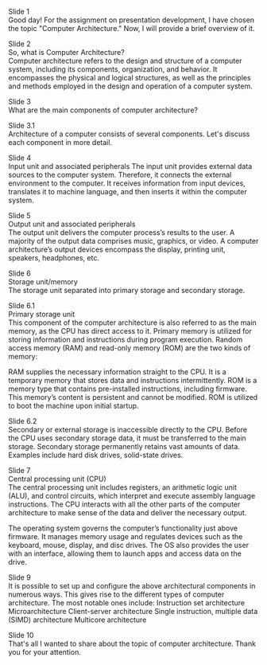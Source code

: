 Slide 1\
Good day! For the assignment on presentation development, I have chosen the topic "Computer Architecture." Now, I will provide a brief overview of it.

Slide 2\
So, what is Computer Architecture?\
Computer architecture refers to the design and structure of a computer system, including its components, organization, and behavior. It encompasses the physical and logical structures, as well as the principles and methods employed in the design and operation of a computer system.

Slide 3\
What are the main components of computer architecture?

Slide 3.1\
Architecture of a computer consists of several components. Let's discuss each component in more detail.

Slide 4\
Input unit and associated peripherals
The input unit provides external data sources to the computer system. Therefore, it connects the external environment to the computer. It receives information from input devices, translates it to machine language, and then inserts it within the computer system.

Slide 5\
Output unit and associated peripherals\
The output unit delivers the computer process’s results to the user. A majority of the output data comprises music, graphics, or video. A computer architecture’s output devices encompass the display, printing unit, speakers, headphones, etc.

Slide 6\
Storage unit/memory\
The storage unit separated into primary storage and secondary storage.

Slide 6.1\
Primary storage unit\
This component of the computer architecture is also referred to as the main memory, as the CPU has direct access to it. Primary memory is utilized for storing information and instructions during program execution. Random access memory (RAM) and read-only memory (ROM) are the two kinds of memory:

RAM supplies the necessary information straight to the CPU. It is a temporary memory that stores data and instructions intermittently.
ROM is a memory type that contains pre-installed instructions, including firmware. This memory’s content is persistent and cannot be modified. ROM is utilized to boot the machine upon initial startup.

Slide 6.2\
Secondary or external storage is inaccessible directly to the CPU. Before the CPU uses secondary storage data, it must be transferred to the main storage. Secondary storage permanently retains vast amounts of data. Examples include hard disk drives, solid-state drives.

Slide 7\
Central processing unit (CPU)\
The central processing unit includes registers, an arithmetic logic unit (ALU), and control circuits, which interpret and execute assembly language instructions. The CPU interacts with all the other parts of the computer architecture to make sense of the data and deliver the necessary output.

The operating system governs the computer’s functionality just above firmware. It manages memory usage and regulates devices such as the keyboard, mouse, display, and disc drives. The OS also provides the user with an interface, allowing them to launch apps and access data on the drive.

Slide 9\
It is possible to set up and configure the above architectural components in numerous ways. This gives rise to the different types of computer architecture. The most notable ones include:
Instruction set architecture
Microarchitecture
Client-server architecture
Single instruction, multiple data (SIMD) architecture
Multicore architecture

Slide 10\
That's all I wanted to share about the topic of computer architecture. Thank you for your attention.
